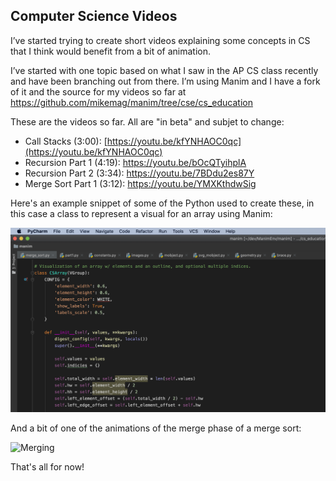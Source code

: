 ## Computer Science Videos

I’ve started trying to create short videos explaining some concepts in CS that I think would benefit from a bit of animation.

I’ve started with one topic based on what I saw in the AP CS class recently and have been branching out from there. 
I’m using Manim and I have a fork of it and the source for my videos so far
at https://github.com/mikemag/manim/tree/cse/cs_education

These are the videos so far. All are "in beta" and subjet to change:
* Call Stacks (3:00): [https://youtu.be/kfYNHAOC0qc](https://youtu.be/kfYNHAOC0qc)
* Recursion Part 1 (4:19): https://youtu.be/bOcQTyihplA
* Recursion Part 2 (3:34): https://youtu.be/7BDdu2es87Y
* Merge Sort Part 1 (3:12): https://youtu.be/YMXKthdwSig

Here's an example snippet of some of the Python used to create these, in this case a class to represent a visual for an array using Manim:

![CSArray](/images/csarray.png)

And a bit of one of the animations of the merge phase of a merge sort:

![Merging](/images/MergeNSpeedyClean.gif)

That's all for now!
